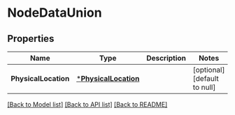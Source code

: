# NodeDataUnion

## Properties
Name | Type | Description | Notes
------------ | ------------- | ------------- | -------------
**PhysicalLocation** | [***PhysicalLocation**](PhysicalLocation.md) |  | [optional] [default to null]

[[Back to Model list]](../README.md#documentation-for-models) [[Back to API list]](../README.md#documentation-for-api-endpoints) [[Back to README]](../README.md)


